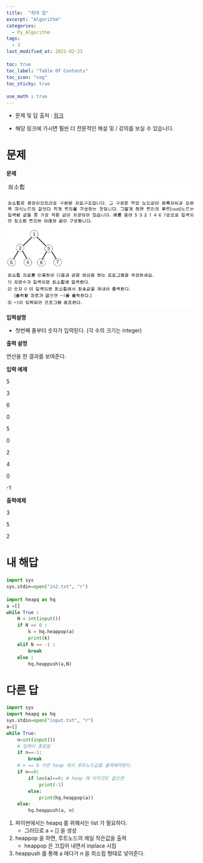 ```yaml
---
title:  "최대 힙"
excerpt: "Algorithm"
categories:
  - Py_Algorithm
tags:
  - 3
last_modified_at: 2021-02-23

toc: true
toc_label: "Table Of Contents"
toc_icon: "cog"
toc_sticky: true

use_math : true
---
```


- 문제 및 답 출처 : [링크](https://www.inflearn.com/course/%ED%8C%8C%EC%9D%B4%EC%8D%AC-%EC%95%8C%EA%B3%A0%EB%A6%AC%EC%A6%98-%EB%AC%B8%EC%A0%9C%ED%92%80%EC%9D%B4-%EC%BD%94%EB%94%A9%ED%85%8C%EC%8A%A4%ED%8A%B8/dashboard)

- 해당 링크에 가시면 훨씬 더 전문적인 해설 및 / 강의를 보실 수 있습니다. 

# 문제

**문제**  

![png](/assets/images/{Algorithm}/18_1.JPG)

**입력설명**

- 첫번째 줄부터 숫자가 입력된다. (각 수의 크기는 integer)

**출력 설명**

연산을 한 결과를 보여준다.

**입력 예제**

5

3

6

0

5

0

2

4

0

-1

**출력예제**

3

5

2

# 내 해답

```python
import sys
sys.stdin=open("in2.txt", "r")

import heapq as hq
a =[]
while True :
    N = int(input())
    if N == 0 :
        k = hq.heappop(a)
        print(k)
    elif N == -1 :
        break
    else :
        hq.heappush(a,N)
```



# 다른 답

```python
import sys
import heapq as hq
sys.stdin=open("input.txt", "r")
a=[]
while True:
    n=int(input())
    # 입력이 종료됨
    if n==-1:
        break
    # n == 0 이면 heap 에서 루트노드값을 출력해야한다.
    if n==0:
        if len(a)==0: # heap 에 아무것도 없으면 
            print(-1)
        else:
            print(hq.heappop(a))
    else:
        hq.heappush(a, n)
```

1. 파이썬에서는 heapq 를 위해서는 list 가 필요하다. 
   - 그러므로 a = [] 을 생성
2. heappop 을 하면, 루트노드의 제일 작은값을 출력
   - heappop 은 끄집어 내면서 inplace 시킴
3. heappush 를 통해 a 에다가 n 을 최소힙 형태로 넣어준다.